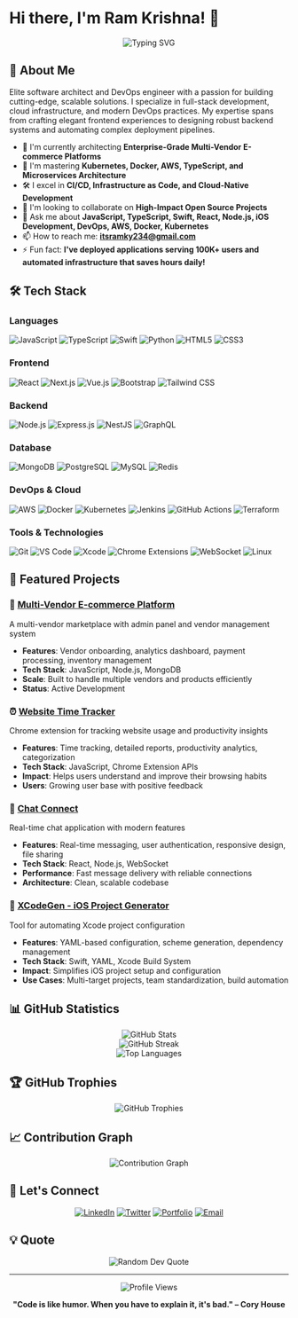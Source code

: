 # Hi there, I'm Ram Krishna! 👋

<div align="center">
  <img src="https://readme-typing-svg.herokuapp.com?font=Fira+Code&pause=1000&color=2F81F7&center=true&vCenter=true&width=480&lines=Full+Stack+Developer;JavaScript+%26+TypeScript+Developer;iOS+Developer;DevOps+Enthusiast;Open+Source+Contributor;Building+Quality+Solutions" alt="Typing SVG" />
</div>

## 🚀 About Me

Elite software architect and DevOps engineer with a passion for building cutting-edge, scalable solutions. I specialize in full-stack development, cloud infrastructure, and modern DevOps practices. My expertise spans from crafting elegant frontend experiences to designing robust backend systems and automating complex deployment pipelines.

- 🔭 I'm currently architecting **Enterprise-Grade Multi-Vendor E-commerce Platforms**
- 🌱 I'm mastering **Kubernetes, Docker, AWS, TypeScript, and Microservices Architecture**
- 🛠️ I excel in **CI/CD, Infrastructure as Code, and Cloud-Native Development**
- 👯 I'm looking to collaborate on **High-Impact Open Source Projects**
- 💬 Ask me about **JavaScript, TypeScript, Swift, React, Node.js, iOS Development, DevOps, AWS, Docker, Kubernetes**
- 📫 How to reach me: **itsramky234@gmail.com**
- ⚡ Fun fact: **I've deployed applications serving 100K+ users and automated infrastructure that saves hours daily!**

## 🛠️ Tech Stack

### Languages
![JavaScript](https://img.shields.io/badge/-JavaScript-F7DF1E?style=flat-square&logo=javascript&logoColor=black)
![TypeScript](https://img.shields.io/badge/-TypeScript-3178C6?style=flat-square&logo=typescript&logoColor=white)
![Swift](https://img.shields.io/badge/-Swift-FA7343?style=flat-square&logo=swift&logoColor=white)
![Python](https://img.shields.io/badge/-Python-3776AB?style=flat-square&logo=python&logoColor=white)
![HTML5](https://img.shields.io/badge/-HTML5-E34F26?style=flat-square&logo=html5&logoColor=white)
![CSS3](https://img.shields.io/badge/-CSS3-1572B6?style=flat-square&logo=css3&logoColor=white)

### Frontend
![React](https://img.shields.io/badge/-React-61DAFB?style=flat-square&logo=react&logoColor=black)
![Next.js](https://img.shields.io/badge/-Next.js-000000?style=flat-square&logo=next.js&logoColor=white)
![Vue.js](https://img.shields.io/badge/-Vue.js-4FC08D?style=flat-square&logo=vue.js&logoColor=white)
![Bootstrap](https://img.shields.io/badge/-Bootstrap-7952B3?style=flat-square&logo=bootstrap&logoColor=white)
![Tailwind CSS](https://img.shields.io/badge/-Tailwind%20CSS-06B6D4?style=flat-square&logo=tailwindcss&logoColor=white)

### Backend
![Node.js](https://img.shields.io/badge/-Node.js-339933?style=flat-square&logo=node.js&logoColor=white)
![Express.js](https://img.shields.io/badge/-Express.js-000000?style=flat-square&logo=express&logoColor=white)
![NestJS](https://img.shields.io/badge/-NestJS-E0234E?style=flat-square&logo=nestjs&logoColor=white)
![GraphQL](https://img.shields.io/badge/-GraphQL-E10098?style=flat-square&logo=graphql&logoColor=white)

### Database
![MongoDB](https://img.shields.io/badge/-MongoDB-47A248?style=flat-square&logo=mongodb&logoColor=white)
![PostgreSQL](https://img.shields.io/badge/-PostgreSQL-336791?style=flat-square&logo=postgresql&logoColor=white)
![MySQL](https://img.shields.io/badge/-MySQL-4479A1?style=flat-square&logo=mysql&logoColor=white)
![Redis](https://img.shields.io/badge/-Redis-DC382D?style=flat-square&logo=redis&logoColor=white)

### DevOps & Cloud
![AWS](https://img.shields.io/badge/-AWS-232F3E?style=flat-square&logo=amazon-aws&logoColor=white)
![Docker](https://img.shields.io/badge/-Docker-2496ED?style=flat-square&logo=docker&logoColor=white)
![Kubernetes](https://img.shields.io/badge/-Kubernetes-326CE5?style=flat-square&logo=kubernetes&logoColor=white)
![Jenkins](https://img.shields.io/badge/-Jenkins-D24939?style=flat-square&logo=jenkins&logoColor=white)
![GitHub Actions](https://img.shields.io/badge/-GitHub%20Actions-2088FF?style=flat-square&logo=github-actions&logoColor=white)
![Terraform](https://img.shields.io/badge/-Terraform-623CE4?style=flat-square&logo=terraform&logoColor=white)

### Tools & Technologies
![Git](https://img.shields.io/badge/-Git-F05032?style=flat-square&logo=git&logoColor=white)
![VS Code](https://img.shields.io/badge/-VS%20Code-007ACC?style=flat-square&logo=visual-studio-code&logoColor=white)
![Xcode](https://img.shields.io/badge/-Xcode-147EFB?style=flat-square&logo=xcode&logoColor=white)
![Chrome Extensions](https://img.shields.io/badge/-Chrome%20Extensions-4285F4?style=flat-square&logo=google-chrome&logoColor=white)
![WebSocket](https://img.shields.io/badge/-WebSocket-010101?style=flat-square&logo=socket.io&logoColor=white)
![Linux](https://img.shields.io/badge/-Linux-FCC624?style=flat-square&logo=linux&logoColor=black)

## 🎯 Featured Projects

### 🛒 [Multi-Vendor E-commerce Platform](https://github.com/imramkrishna/multivendor)
A multi-vendor marketplace with admin panel and vendor management system
- **Features**: Vendor onboarding, analytics dashboard, payment processing, inventory management
- **Tech Stack**: JavaScript, Node.js, MongoDB
- **Scale**: Built to handle multiple vendors and products efficiently
- **Status**: Active Development

### ⏰ [Website Time Tracker](https://github.com/imramkrishna/Website-Time-Tracker)
Chrome extension for tracking website usage and productivity insights
- **Features**: Time tracking, detailed reports, productivity analytics, categorization
- **Tech Stack**: JavaScript, Chrome Extension APIs
- **Impact**: Helps users understand and improve their browsing habits
- **Users**: Growing user base with positive feedback

### 💬 [Chat Connect](https://github.com/imramkrishna/Chat-Connect)
Real-time chat application with modern features
- **Features**: Real-time messaging, user authentication, responsive design, file sharing
- **Tech Stack**: React, Node.js, WebSocket
- **Performance**: Fast message delivery with reliable connections
- **Architecture**: Clean, scalable codebase

### 🍎 [XCodeGen - iOS Project Generator](https://github.com/imramkrishna/XCodeGen)
Tool for automating Xcode project configuration
- **Features**: YAML-based configuration, scheme generation, dependency management
- **Tech Stack**: Swift, YAML, Xcode Build System
- **Impact**: Simplifies iOS project setup and configuration
- **Use Cases**: Multi-target projects, team standardization, build automation

## 📊 GitHub Statistics

<div align="center">
  <img src="https://github-readme-stats.vercel.app/api?username=imramkrishna&show_icons=true&theme=tokyonight&count_private=true" alt="GitHub Stats" />
</div>

<div align="center">
  <img src="https://github-readme-streak-stats.herokuapp.com/?user=imramkrishna&theme=tokyonight" alt="GitHub Streak" />
</div>

<div align="center">
  <img src="https://github-readme-stats.vercel.app/api/top-langs/?username=imramkrishna&layout=compact&theme=tokyonight" alt="Top Languages" />
</div>

## 🏆 GitHub Trophies

<div align="center">
  <img src="https://github-profile-trophy.vercel.app/?username=imramkrishna&theme=tokyonight&no-frame=true&no-bg=true&margin-w=4" alt="GitHub Trophies" />
</div>

## 📈 Contribution Graph

<div align="center">
  <img src="https://github-readme-activity-graph.vercel.app/graph?username=imramkrishna&theme=tokyo-night" alt="Contribution Graph" />
</div>

## 🤝 Let's Connect

<div align="center">
  
[![LinkedIn](https://img.shields.io/badge/-LinkedIn-0077B5?style=for-the-badge&logo=linkedin&logoColor=white)](https://linkedin.com/in/your-profile)
[![Twitter](https://img.shields.io/badge/-Twitter-1DA1F2?style=for-the-badge&logo=twitter&logoColor=white)](https://twitter.com/your-handle)
[![Portfolio](https://img.shields.io/badge/-Portfolio-000000?style=for-the-badge&logo=vercel&logoColor=white)](https://your-portfolio.com)
[![Email](https://img.shields.io/badge/-Email-D14836?style=for-the-badge&logo=gmail&logoColor=white)](mailto:itsramky234@gmail.com)

</div>

## 💡 Quote

<div align="center">
  <img src="https://quotes-github-readme.vercel.app/api?type=horizontal&theme=tokyonight" alt="Random Dev Quote" />
</div>

---

<div align="center">
  <img src="https://komarev.com/ghpvc/?username=imramkrishna&label=Profile%20views&color=0e75b6&style=flat" alt="Profile Views" />
</div>

<div align="center">
  
**"Code is like humor. When you have to explain it, it's bad." – Cory House**

</div>
